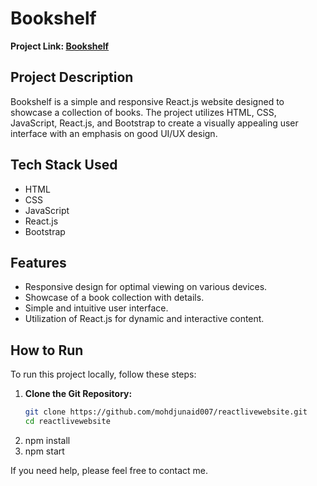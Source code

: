 # Bookshelf

**Project Link: [Bookshelf](https://mohdjunaid007.github.io/reactlivewebsite/)**

## Project Description

Bookshelf is a simple and responsive React.js website designed to showcase a collection of books. The project utilizes HTML, CSS, JavaScript, React.js, and Bootstrap to create a visually appealing user interface with an emphasis on good UI/UX design.

## Tech Stack Used

- HTML
- CSS
- JavaScript
- React.js
- Bootstrap

## Features

- Responsive design for optimal viewing on various devices.
- Showcase of a book collection with details.
- Simple and intuitive user interface.
- Utilization of React.js for dynamic and interactive content.

## How to Run

To run this project locally, follow these steps:

1. **Clone the Git Repository:**
   ```bash
   git clone https://github.com/mohdjunaid007/reactlivewebsite.git
   cd reactlivewebsite
2. npm install
3. npm start

If you need help, please feel free to contact me.
